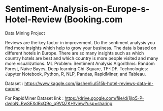 # Sentiment-Analysis-on-Europe-s-Hotel-Review (Booking.com
Data Mining Project

Reviews are the key factor in improvement. Do the sentiment analysis you find more insights which help to grow your business. The data is based on different hotels in Europe. There are so many insights such as which country hotels are best and which country is more people visited and many more visualizations.
ML Problem: Sentiment Analysis
Algorithms: Random Forest, Naïve Bayes, Deep learning Chi-Square, TF-IDF.
Technologies: Jupyter Notebook, Python, R, NLP, Pandas, RapidMiner, and Tableau.

Dataset : https://www.kaggle.com/jiashenliu/515k-hotel-reviews-data-in-europe

For RapidMiner Dataset  link : https://drive.google.com/file/d/1jIp5-P-dwIoNLRwSEXdBxQ9o_q9VQZKH/view?usp=sharing
